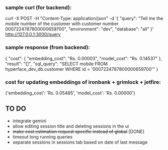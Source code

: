 ### sample curl (for backend):

curl -X POST -H "Content-Type: application/json" -d '{
  "query": "Tell me the mobile number of the customer with customer number 0007224787800000659700",
  "environment": "dev",
  "database": "all"
}' http://127.0.0.1:3000/query

### sample response (from backend):
{
  "cost": {
    "embedding_cost": "Rs. 0.00003",
    "model_cost": "Rs. 0.14537"
  },
  "result": "[]",
  "sql_query": "SELECT mobile FROM hyperface_dev_db.customer WHERE id = '0007224787800000659700'"
}

### cost for updating embeddings of ironbank + grimlock + jetfire:
{'embedding_cost': 'Rs. 0.05485', 'model_cost': 'Rs. 0.00000'}


## TO DO
* integrate gemini
* allow editing session title and deleting sessions in the ui
* ~~make cost estimation request specific instead of global~~ [DONE]
* timeout long running queries
* separate sessions in sessions tab based on date of last message
